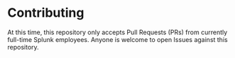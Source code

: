 # Contributing

At this time, this repository only accepts Pull Requests (PRs) from currently
full-time Splunk employees. Anyone is welcome to open Issues against this
repository.

